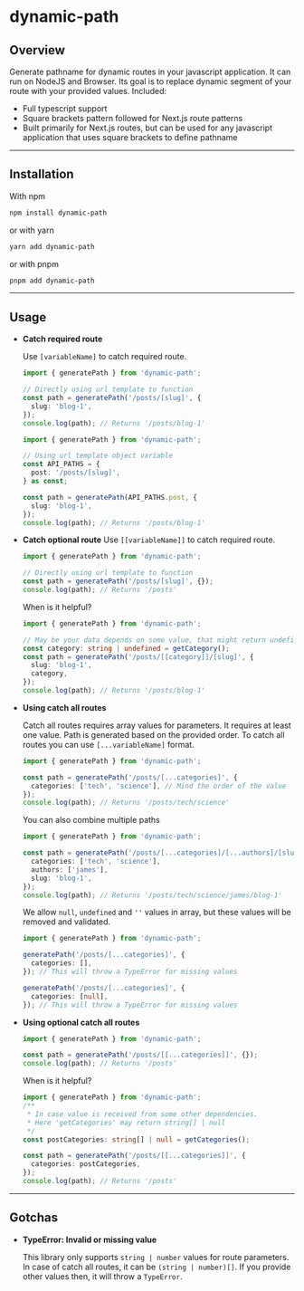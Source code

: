 # dynamic-path

## Overview

Generate pathname for dynamic routes in your javascript application. It can run on NodeJS and Browser. Its goal is to replace dynamic segment of your route with your provided values. Included:

- Full typescript support
- Square brackets pattern followed for Next.js route patterns
- Built primarily for Next.js routes, but can be used for any javascript application that uses square brackets to define pathname

---

## Installation

With npm

```bash
npm install dynamic-path
```

or with yarn

```bash
yarn add dynamic-path
```

or with pnpm

```bash
pnpm add dynamic-path
```

---

## Usage

- **Catch required route**

  Use `[variableName]` to catch required route.

  ```ts
  import { generatePath } from 'dynamic-path';

  // Directly using url template to function
  const path = generatePath('/posts/[slug]', {
    slug: 'blog-1',
  });
  console.log(path); // Returns '/posts/blog-1'
  ```

  ```ts
  import { generatePath } from 'dynamic-path';

  // Using url template object variable
  const API_PATHS = {
    post: '/posts/[slug]',
  } as const;

  const path = generatePath(API_PATHS.post, {
    slug: 'blog-1',
  });
  console.log(path); // Returns '/posts/blog-1'
  ```

- **Catch optional route**
  Use `[[variableName]]` to catch required route.

  ```ts
  import { generatePath } from 'dynamic-path';

  // Directly using url template to function
  const path = generatePath('/posts/[slug]', {});
  console.log(path); // Returns '/posts'
  ```

  When is it helpful?

  ```ts
  import { generatePath } from 'dynamic-path';

  // May be your data depends on some value, that might return undefined
  const category: string | undefined = getCategory();
  const path = generatePath('/posts/[[category]]/[slug]', {
    slug: 'blog-1',
    category,
  });
  console.log(path); // Returns '/posts/blog-1'
  ```

- **Using catch all routes**

  Catch all routes requires array values for parameters. It requires at least one value. Path is generated based on the provided order. To catch all routes you can use `[...variableName]` format.

  ```ts
  import { generatePath } from 'dynamic-path';

  const path = generatePath('/posts/[...categories]', {
    categories: ['tech', 'science'], // Mind the order of the value
  });
  console.log(path); // Returns '/posts/tech/science'
  ```

  You can also combine multiple paths

  ```ts
  import { generatePath } from 'dynamic-path';

  const path = generatePath('/posts/[...categories]/[...authors]/[slug]', {
    categories: ['tech', 'science'],
    authors: ['james'],
    slug: 'blog-1',
  });
  console.log(path); // Returns '/posts/tech/science/james/blog-1'
  ```

  We allow `null`, `undefined` and `''` values in array, but these values will be removed and validated.

  ```ts
  import { generatePath } from 'dynamic-path';

  generatePath('/posts/[...categories]', {
    categories: [],
  }); // This will throw a TypeError for missing values

  generatePath('/posts/[...categories]', {
    categories: [null],
  }); // This will throw a TypeError for missing values
  ```

- **Using optional catch all routes**

  ```ts
  import { generatePath } from 'dynamic-path';

  const path = generatePath('/posts/[[...categories]]', {});
  console.log(path); // Returns '/posts'
  ```

  When is it helpful?

  ```ts
  import { generatePath } from 'dynamic-path';
  /**
   * In case value is received from some other dependencies.
   * Here 'getCategories' may return string[] | null
   */
  const postCategories: string[] | null = getCategories();

  const path = generatePath('/posts/[[...categories]]', {
    categories: postCategories,
  });
  console.log(path); // Returns '/posts'
  ```

---

## Gotchas

- **TypeError: Invalid or missing value**

  This library only supports `string | number` values for route parameters. In case of catch all routes, it can be `(string | number)[]`. If you provide other values then, it will throw a `TypeError`.

